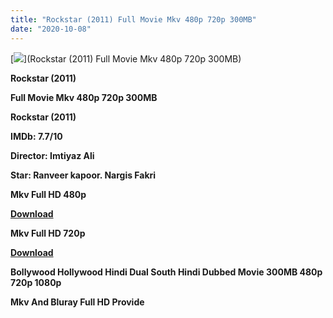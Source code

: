 ```yaml
---
title: "Rockstar (2011) Full Movie Mkv 480p 720p 300MB"
date: "2020-10-08"
---
```


[**![](https://1.bp.blogspot.com/-U1lpWtUqy-c/X375Hh7ngKI/AAAAAAAAAYQ/eyUdPHRR76EXgTxsKVWvKKcJa6VAwCmwACLcBGAsYHQ/s16000/images{2deb609f52c527dc8b4fbab26c6d0bae2964b23de7178cabf97238dc1868ff55}252833{2deb609f52c527dc8b4fbab26c6d0bae2964b23de7178cabf97238dc1868ff55}2529.webp)**](Rockstar (2011) Full Movie Mkv 480p 720p 300MB)

**Rockstar (2011)**

**Full Movie Mkv 480p 720p 300MB**

**Rockstar (2011)**

**IMDb: 7.7/10**

**Director: Imtiyaz Ali**

**Star: Ranveer kapoor. Nargis Fakri**

**Mkv Full HD 480p**

[**Download**](https://earnbigsite.blogspot.com/2020/10/best-high-paying-url-shorteners-2020.html#?o=621092165830094b2c2084f8d3f2ee0e2a62fc36d821626fc0f5cee1ebc8e294118cfa9e2c602f95)

**Mkv Full HD 720p**

[**Download**](https://topkiearning.blogspot.com/2020/02/real-pay-url-shortener-site-2020-earn.html#?o=e99f3d974e18dfcc1f9deea3f82fa86efabebdaaa718f0888f93f388acb5cde2ad2175bf3ae0d45a)

**Bollywood Hollywood Hindi Dual South Hindi Dubbed Movie 300MB 480p 720p 1080p**

**Mkv And Bluray Full HD Provide**
